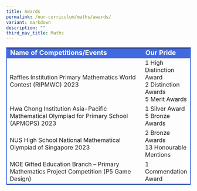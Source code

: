 ```yaml
---
title: Awards
permalink: /our-curriculum/maths/awards/
variant: markdown
description: ""
third_nav_title: Maths
---
```

<table style="border:2px solid royalblue">
	<tbody>
		<tr style="background-color:royalblue; color:white; font-weight:bold; font-size:18px; line-height:20px">
			<td width="500">Name of Competitions/Events</td>
			<td>Our Pride</td>
		</tr>
		<tr>
			<td>Raffles Institution Primary Mathematics World Contest (RIPMWC) 2023</td>
			<td>1 High Distinction Award<br>2 Distinction Awards<br>5 Merit Awards</td>
		</tr>
		<tr>
			<td>Hwa Chong Institution Asia-Pacific Mathematical Olympiad for Primary School (APMOPS) 2023</td>
			<td>1 Silver Award<br>5 Bronze Awards</td>
		</tr>
		<tr>
			<td>NUS High School National Mathematical Olympiad of Singapore 2023</td>
			<td>2 Bronze Awards<br>13 Honourable Mentions</td>
		</tr>
				<tr>
			<td>MOE Gifted Education Branch – Primary Mathematics Project Competition (P5 Game Design)</td>
			<td>1 Commendation Award</td>
		</tr>
	</tbody>
</table>